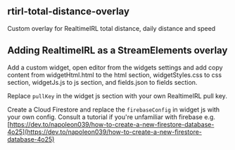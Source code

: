 ## rtirl-total-distance-overlay

Custom overlay for RealtimeIRL total distance, daily distance and speed

## Adding RealtimeIRL as a StreamElements overlay

Add a custom widget, open editor from the widgets settings and add copy content from widgetHtml.html to the html section, widgetStyles.css to css section, widgetJs.js to js section, and fields.json to fields section.

Replace `pullKey` in the widget js section with your own RealtimeIRL pull key.

Create a Cloud Firestore and replace the `firebaseConfig` in widget js with your own config. Consult a tutorial if you're unfamiliar with firebase e.g. [https://dev.to/napoleon039/how-to-create-a-new-firestore-database-4o25](https://dev.to/napoleon039/how-to-create-a-new-firestore-database-4o25)
